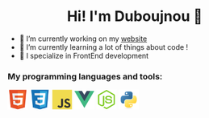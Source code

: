 
<h1 align='center'>
  Hi! I'm Duboujnou 👋
</h1>


- 🔭 I’m currently working on my <a href="https://me.duboujnou.repl.co" align='center'>website</a>
- 🌱 I’m currently learning a lot of things about code !
- 🎨 I specialize in FrontEnd development


### My programming languages and tools:
<p align="left">
  <img src="https://raw.githubusercontent.com/devicons/devicon/master/icons/html5/html5-original.svg" alt="express" width="40" height="40"/>
  <img src="https://raw.githubusercontent.com/devicons/devicon/master/icons/css3/css3-original.svg" alt="express" width="40" height="40"/>
  <img src="https://raw.githubusercontent.com/devicons/devicon/master/icons/javascript/javascript-original.svg" alt="express" width="40" height="40"/>
  <img src="https://raw.githubusercontent.com/devicons/devicon/master/icons/vuejs/vuejs-original.svg" alt="express" width="40" height="40"/>
  <img src="https://raw.githubusercontent.com/devicons/devicon/master/icons/nodejs/nodejs-original.svg" alt="express" width="40" height="40"/>
  <img src="https://raw.githubusercontent.com/devicons/devicon/master/icons/python/python-original.svg" alt="express" width="40" height="40"/>


<!--
**Duboujnou/Duboujnou** is a ✨ _special_ ✨ repository because its `README.md` (this file) appears on your GitHub profile.

Here are some ideas to get you started:

- 🔭 I’m currently working on ...
- 🌱 I’m currently learning ...
- 👯 I’m looking to collaborate on ...
- 🤔 I’m looking for help with ...
- 💬 Ask me about ...
- 📫 How to reach me: ...
- 😄 Pronouns: ...
- ⚡ Fun fact: ...
-->


